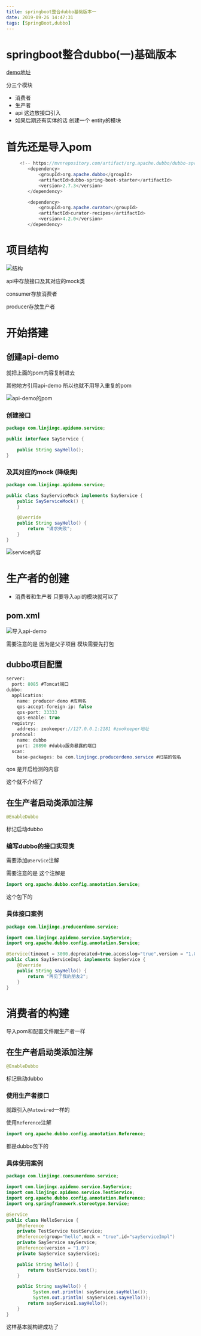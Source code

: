 ```yaml
---
title: springboot整合dubbo基础版本一
date: 2019-09-26 14:47:31
tags: [SpringBoot,dubbo]
---
```


# springboot整合dubbo(一)基础版本

[demo地址](https://github.com/AsummerCat/dubbo-demo)

分三个模块

- 消费者
- 生产者
- api   这边放接口引入
- 如果后期还有实体的话 创建一个 entity的模块

# 首先还是导入pom

```java
     <!-- https://mvnrepository.com/artifact/org.apache.dubbo/dubbo-spring-boot-starter -->
        <dependency>
            <groupId>org.apache.dubbo</groupId>
            <artifactId>dubbo-spring-boot-starter</artifactId>
            <version>2.7.3</version>
        </dependency>

        <dependency>
            <groupId>org.apache.curator</groupId>
            <artifactId>curator-recipes</artifactId>
            <version>4.2.0</version>
        </dependency>
```

<!--more-->

# 项目结构

![结构](/img/2019-09-16/1.png)

api中存放接口及其对应的mock类

consumer存放消费者 

producer存放生产者

# 开始搭建

## 创建api-demo

就把上面的pom内容复制进去

其他地方引用api-demo 所以也就不用导入重复的pom

![api-demo的pom](/img/2019-09-16/2.png)

### 创建接口

```java
package com.linjingc.apidemo.service;

public interface SayService {

    public String sayHello();
}
```

### 及其对应的mock (降级类)

```java
package com.linjingc.apidemo.service;

public class SayServiceMock implements SayService {
    public SayServiceMock() {
    }

    @Override
    public String sayHello() {
        return "请求失败";
    }
}

```

![service内容](/img/2019-09-16/3.png)

# 生产者的创建

- 消费者和生产者 只要导入api的模块就可以了

## pom.xml

![导入api-demo](/img/2019-09-16/4.png)

需要注意的是 因为是父子项目 模块需要先打包

## dubbo项目配置

```java
server:
  port: 8085 #Tomcat端口
dubbo:
  application:
    name: producer-demo #应用名
    qos-accept-foreign-ip: false
    qos-port: 33333
    qos-enable: true
  registry:
    address: zookeeper://127.0.0.1:2181 #zookeeper地址
  protocol:
    name: dubbo
    port: 20890 #dubbo服务暴露的端口
  scan:
    base-packages: ba com.linjingc.producerdemo.service #扫描的包名
```

qos 是开启检测的内容 

这个就不介绍了

## 在生产者启动类添加注解

```java
@EnableDubbo
```

标记启动dubbo

### 编写dubbo的接口实现类

需要添加`@Service`注解

需要注意的是 这个注解是

```java
import org.apache.dubbo.config.annotation.Service;
```

这个包下的

### 具体接口案例

```java
package com.linjingc.producerdemo.service;

import com.linjingc.apidemo.service.SayService;
import org.apache.dubbo.config.annotation.Service;

@Service(timeout = 3000,deprecated=true,accesslog="true",version = "1.0")
public class Say1ServiceImpl implements SayService {
    @Override
    public String sayHello() {
        return "再见了我的朋友2";
    }
}

```



# 消费者的构建

导入pom和配置文件跟生产者一样

## 在生产者启动类添加注解

```java
@EnableDubbo
```

标记启动dubbo

### 使用生产者接口

就跟引入`@Autowired`一样的

 使用`Reference`注解

```java
import org.apache.dubbo.config.annotation.Reference;

```

都是dubbo包下的

### 具体使用案例

```java
package com.linjingc.consumerdemo.service;

import com.linjingc.apidemo.service.SayService;
import com.linjingc.apidemo.service.TestService;
import org.apache.dubbo.config.annotation.Reference;
import org.springframework.stereotype.Service;

@Service
public class HelloService {
    @Reference
    private TestService testService;
    @Reference(group="hello",mock = "true",id="sayServiceImpl")
    private SayService sayService;
    @Reference(version = "1.0")
    private SayService sayService1;

    public String hello() {
        return testService.test();
    }

    public String sayHello() {
          System.out.println( sayService.sayHello());
          System.out.println( sayService1.sayHello());
        return sayService1.sayHello();
    }
}

```

 这样基本就构建成功了

